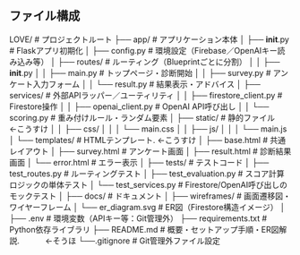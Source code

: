 ## ファイル構成
LOVE/                                # プロジェクトルート
├── app/                             # アプリケーション本体
│   ├── __init__.py                  # Flaskアプリ初期化
│   ├── config.py                    # 環境設定（Firebase／OpenAIキー読み込み等）
│   ├── routes/                      # ルーティング（Blueprintごとに分割）
│   │   ├── __init__.py
│   │   ├── main.py                  # トップページ・診断開始
│   │   ├── survey.py                # アンケート入力フォーム
│   │   └── result.py                # 結果表示・アドバイス
│   ├── services/                    # 外部APIラッパー／ユーティリティ
│   │   ├── firestore_client.py      # Firestore操作
│   │   ├── openai_client.py         # OpenAI API呼び出し
│   │   └── scoring.py               # 重み付けルール・ランダム要素
│   ├── static/                      # 静的ファイル　　　　←こうすけ
│   │   ├── css/
│   │   │   └── main.css
│   │   ├── js/
│   │   │   └── main.js
│   └── templates/                   # HTMLテンプレート.  ←こうすけ
│       ├── base.html                # 共通レイアウト
│       ├── survey.html              # アンケート画面
│       ├── result.html              # 診断結果画面
│       └── error.html               # エラー表示
│
├── tests/                           # テストコード
│   ├── test_routes.py               # ルーティングテスト
│   ├── test_evaluation.py           # スコア計算ロジックの単体テスト
│   └── test_services.py             # Firestore/OpenAI呼び出しのモックテスト
│
├── docs/                            # ドキュメント
│   ├── wireframes/                  # 画面遷移図・ワイヤーフレーム
│   └── er_diagram.svg               # ER図（Firestore構造イメージ）
│
├── .env                             # 環境変数（APIキー等：Git管理外）
├── requirements.txt                 # Python依存ライブラリ
├── README.md                        # 概要・セットアップ手順・ER図解説.  　　　←そうほ
└──.gitignore                        # Git管理外ファイル設定